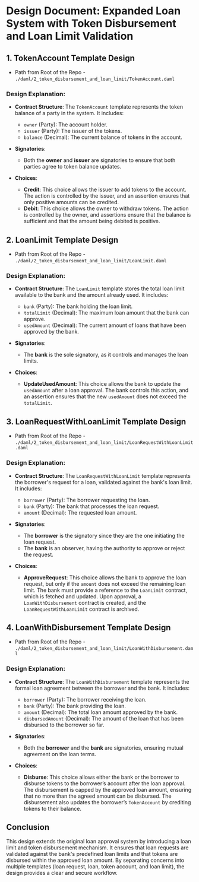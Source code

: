 
# Design Document: Expanded Loan System with Token Disbursement and Loan Limit Validation

## 1. TokenAccount Template Design

- Path from Root of the Repo - `./daml/2_token_disbursement_and_loan_limit/TokenAccount.daml`

### Design Explanation:

- **Contract Structure**:
   The `TokenAccount` template represents the token balance of a party in the system. It includes:
   - `owner` (Party): The account holder.
   - `issuer` (Party): The issuer of the tokens.
   - `balance` (Decimal): The current balance of tokens in the account.

- **Signatories**:
   - Both the **owner** and **issuer** are signatories to ensure that both parties agree to token balance updates.

- **Choices**:
   - **Credit**: This choice allows the issuer to add tokens to the account. The action is controlled by the issuer, and an assertion ensures that only positive amounts can be credited.
   - **Debit**: This choice allows the owner to withdraw tokens. The action is controlled by the owner, and assertions ensure that the balance is sufficient and that the amount being debited is positive.

## 2. LoanLimit Template Design

- Path from Root of the Repo - `./daml/2_token_disbursement_and_loan_limit/LoanLimit.daml`

### Design Explanation:

- **Contract Structure**:
   The `LoanLimit` template stores the total loan limit available to the bank and the amount already used. It includes:
   - `bank` (Party): The bank holding the loan limit.
   - `totalLimit` (Decimal): The maximum loan amount that the bank can approve.
   - `usedAmount` (Decimal): The current amount of loans that have been approved by the bank.

- **Signatories**:
   - The **bank** is the sole signatory, as it controls and manages the loan limits.

- **Choices**:
   - **UpdateUsedAmount**: This choice allows the bank to update the `usedAmount` after a loan approval. The bank controls this action, and an assertion ensures that the new `usedAmount` does not exceed the `totalLimit`.

## 3. LoanRequestWithLoanLimit Template Design

- Path from Root of the Repo - `./daml/2_token_disbursement_and_loan_limit/LoanRequestWithLoanLimit.daml`

### Design Explanation:

- **Contract Structure**:
   The `LoanRequestWithLoanLimit` template represents the borrower's request for a loan, validated against the bank's loan limit. It includes:
   - `borrower` (Party): The borrower requesting the loan.
   - `bank` (Party): The bank that processes the loan request.
   - `amount` (Decimal): The requested loan amount.

- **Signatories**:
   - The **borrower** is the signatory since they are the one initiating the loan request.
   - The **bank** is an observer, having the authority to approve or reject the request.

- **Choices**:
   - **ApproveRequest**: This choice allows the bank to approve the loan request, but only if the `amount` does not exceed the remaining loan limit. The bank must provide a reference to the `LoanLimit` contract, which is fetched and updated. Upon approval, a `LoanWithDisbursement` contract is created, and the `LoanRequestWithLoanLimit` contract is archived.

## 4. LoanWithDisbursement Template Design

- Path from Root of the Repo - `./daml/2_token_disbursement_and_loan_limit/LoanWithDisbursement.daml`

### Design Explanation:

- **Contract Structure**:
   The `LoanWithDisbursement` template represents the formal loan agreement between the borrower and the bank. It includes:
   - `borrower` (Party): The borrower receiving the loan.
   - `bank` (Party): The bank providing the loan.
   - `amount` (Decimal): The total loan amount approved by the bank.
   - `disbursedAmount` (Decimal): The amount of the loan that has been disbursed to the borrower so far.

- **Signatories**:
   - Both the **borrower** and the **bank** are signatories, ensuring mutual agreement on the loan terms.

- **Choices**:
   - **Disburse**: This choice allows either the bank or the borrower to disburse tokens to the borrower’s account after the loan approval. The disbursement is capped by the approved loan amount, ensuring that no more than the agreed amount can be disbursed. The disbursement also updates the borrower’s `TokenAccount` by crediting tokens to their balance.


## Conclusion

This design extends the original loan approval system by introducing a loan limit and token disbursement mechanism. It ensures that loan requests are validated against the bank's predefined loan limits and that tokens are disbursed within the approved loan amount. By separating concerns into multiple templates (loan request, loan, token account, and loan limit), the design provides a clear and secure workflow.

